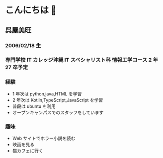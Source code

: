 # こんにちは 👋

## 呉屋美旺

### 2006/02/18 生

### 専門学校 IT カレッジ沖縄 IT スペシャリスト科 情報工学コース 2 年 27 卒予定

### 経験

- 1 年次は python,java,HTML を学習
- 2 年次は Kotlin,TypeScript,JavaScript を学習
- 普段は ubuntu を利用
- オープンキャンパスでのスタッフをしています

### 趣味

- Web サイトでホラー小説を読む
- 映画を見る
- 猫カフェに行く

<!--
**itc-s24013/itc-s24013** is a ✨ _special_ ✨ repository because its `README.md` (this file) appears on your GitHub profile.

Here are some ideas to get you started:

- 🔭 I’m currently working on ...
- 🌱 I’m currently learning ...
- 👯 I’m looking to collaborate on ...
- 🤔 I’m looking for help with ...
- 💬 Ask me about ...
- 📫 How to reach me: ...
- 😄 Pronouns: ...
- ⚡ Fun fact: ...
-->
